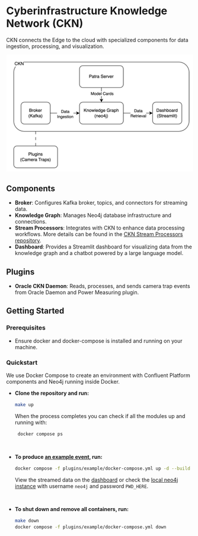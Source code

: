 # Cyberinfrastructure Knowledge Network (CKN)

CKN connects the Edge to the cloud with specialized components for data ingestion, processing, and visualization. 

![CKN Design](docs/ckn-design.png)

## Components

- **Broker**: Configures Kafka broker, topics, and connectors for streaming data.
- **Knowledge Graph**: Manages Neo4j database infrastructure and connections.
- **Stream Processors**: Integrates with CKN to enhance data processing workflows. More details can be found in the [CKN Stream Processors repository](https://github.com/Data-to-Insight-Center/ckn-stream-processors).
- **Dashboard**: Provides a Streamlit dashboard for visualizing data from the knowledge graph and a chatbot powered by a large language model.

## Plugins

- **Oracle CKN Daemon**: Reads, processes, and sends camera trap events from Oracle Daemon and Power Measuring plugin.

## Getting Started

### Prerequisites

- Ensure docker and docker-compose is installed and running on your machine.

### Quickstart
We use Docker Compose to create an environment with Confluent Platform components and Neo4j running inside Docker.

- **Clone the repository and run:**
   ```bash
   make up
   ```
   When the process completes you can check if all the modules up and running with:
   ```bash
    docker compose ps
    ```

<br>

- **To produce [an example event](plugins/example/event.json), run:**
   ```bash
   docker compose -f plugins/example/docker-compose.yml up -d --build
   ```
  View the streamed data on the [dashboard](http://localhost:8502/Camera_Traps) or check the [local neo4j instance](http://localhost:7474/browser/) with username `neo4j` and password `PWD_HERE`.

<br>

- **To shut down and remove all containers, run:**
    ```bash
    make down
   docker compose -f plugins/example/docker-compose.yml down
    ```